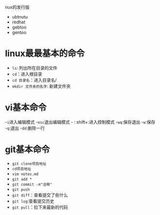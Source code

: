 nux的发行版
- ubtnutu
- redhat
- gebtoo
- gentoo



# linux最最基本的命令
- `ls`: 列出所在目录的文件
- `cd`：进入根目录
- `cd 目录名`：进入目录名/
-  `mkdir 文件夹的名字`: 新建文件夹
  

# vi基本命令
-`i`进入编辑模式
-`esc`退出编辑模式
-`：`shift+:进入控制模式
-`wq`:保存退出
-`w`:保存
-`q`:退出
-`dd`:删除一行

# git基本命令
- `git clone项目地址`
- `cd项目地址`
- `vim notes.md`
- `git add *`
- `git commit -m"注释"`
- `git push`
- `git diff`：查看提交了些什么
- `git log`:查看提交历史
- `git pull`：拉下来最新的代码
